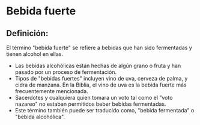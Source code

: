 # Bebida fuerte

## Definición: 

El término "bebida fuerte"  se refiere a bebidas que han sido fermentadas y tienen alcohol en ellas.

* Las bebidas alcohólicas están hechas de algún grano o fruta y han pasado por un proceso de fermentación.
* Tipos de "bebidas fuertes" incluyen vino de uva, cerveza de palma, y cidra de manzana. En la Biblia, el vino de uva es la bebida fuerte más frecuentemente mencionada.
* Sacerdotes y cualquiera quien tomara un voto tal como el "voto nazareo" no estaban permitidos beber bebidas fermentadas.
* Este término también puede ser traducido como, "bebida fermentada" o "bebida alcohólica".

